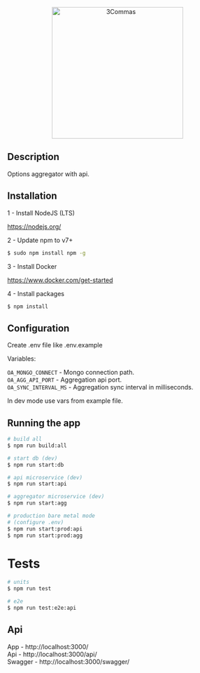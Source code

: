 <p style='text-align: center'>
  <img alt="3Commas" src="https://3commas.io/assets/bittrix_landing/logo-dc9cce06dcd7724e67eba910fdd0c93da89a13d3cd628f180fb689823fa9d0cc.svg" width='300px'>
</p>

## Description

Options aggregator with api.

## Installation
                
1 - Install NodeJS (LTS)

https://nodejs.org/

2 - Update npm to v7+

```bash
$ sudo npm install npm -g
```

3 - Install Docker

https://www.docker.com/get-started

4 - Install packages

```bash
$ npm install
```
              
## Configuration

Create .env file like .env.example

Variables:

`OA_MONGO_CONNECT` - Mongo connection path.  
`OA_AGG_API_PORT` - Aggregation api port.  
`OA_SYNC_INTERVAL_MS` - Aggregation sync interval in milliseconds.

In dev mode use vars from example file.

## Running the app

```bash
# build all
$ npm run build:all

# start db (dev)
$ npm run start:db

# api microservice (dev)
$ npm run start:api

# aggregator microservice (dev)
$ npm run start:agg

# production bare metal mode
# (configure .env)
$ npm run start:prod:api
$ npm run start:prod:agg
```
                        
# Tests

```bash
# units
$ npm run test

# e2e
$ npm run test:e2e:api 
```

## Api
                               
App - http://localhost:3000/  
Api - http://localhost:3000/api/  
Swagger - http://localhost:3000/swagger/